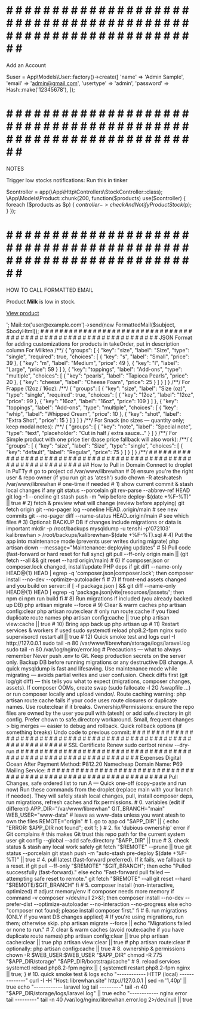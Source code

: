 
# # # # # # # # # # # # # # # # # # # # # # # # # # # # # # # # # # # # # # # # # # # # # # # # # # # # # # # # # # # # # # # # 
Add an Account

$user = App\Models\User::factory()->create([
    'name' => 'Admin Sample',
    'email' => 'admin@gmail.com',
    'usertype' => 'admin',
    'password' => Hash::make('12345678'),
]);

# # # # # # # # # # # # # # # # # # # # # # # # # # # # # # # # # # # # # # # # # # # # # # # # # # # # # # # # # # # # # # # # 
NOTES

Trigger low stocks notifications:
Run this in tinker

$controller = app(\App\Http\Controllers\StockController::class);
\App\Models\Product::chunk(200, function($products) use($controller) {
    foreach ($products as $p) {
        $controller->checkAndNotifyProductStock($p);
    }
});

# # # # # # # # # # # # # # # # # # # # # # # # # # # # # # # # # # # # # # # # # # # # # # # # # # # # # # # # # # # # # # # # 
HOW TO CALL FORMATTED EMAIL 

<?php
use App\Mail\FormattedMail;
use Illuminate\Support\Facades\Mail;

$subject = 'Inventory alert';
$bodyHtml = '<p>Product <strong>Milk</strong> is low in stock.</p><p><a class="btn" href="https://example.com">View product</a></p>';
Mail::to('user@example.com')->send(new FormattedMail($subject, $bodyHtml));



# # # # # # # # # # # # # # # # # # # # # # # # # # # # # # # # # # # # # # # # # # # # # # # # # # # # # # # # # # # # # # # # 
JSON Format for adding customizations for products in takeOrder, put in description column

For Milktea
/**/
{
  "groups": [
    {
      "key": "size",
      "label": "Size",
      "type": "single",
      "required": true,
      "choices": [
        { "key": "s", "label": "Small", "price": 39 },
        { "key": "m", "label": "Medium", "price": 49 },
        { "key": "l", "label": "Large", "price": 59 }
      ]
    },
    {
      "key": "toppings",
      "label": "Add-ons",
      "type": "multiple",
      "choices": [
        { "key": "pearls", "label": "Tapioca Pearls", "price": 20 },
        { "key": "cheese", "label": "Cheese Foam", "price": 25 }
      ]
    }
  ]
}
/**/

For Frappe (12oz / 16oz):
/**/
{
  "groups": [
    {
      "key": "size",
      "label": "Size (oz)",
      "type": "single",
      "required": true,
      "choices": [
        { "key": "12oz", "label": "12oz", "price": 99 },
        { "key": "16oz", "label": "16oz", "price": 109 }
      ]
    },
    {
      "key": "toppings",
      "label": "Add-ons",
      "type": "multiple",
      "choices": [
        { "key": "whip", "label": "Whipped Cream", "price": 10 },
        { "key": "shot", "label": "Extra Shot", "price": 15 }
      ]
    }
  ]
}
/**/

For Snack (no sizes — quantity only; keep modal notes):
/**/
{
  "groups": [
    {
      "key": "note",
      "label": "Special note",
      "type": "text",
      "placeholder": "Cut in half / extra sauce..."
    }
  ]
}
/**/

For Simple product with one price tier (base price fallback will also work):
/**/
{
  "groups": [
    {
      "key": "size",
      "label": "Size",
      "type": "single",
      "choices": [
        { "key": "default", "label": "Regular", "price": 75 }
      ]
    }
  ]
}
/**/


# # # # # # # # # # # # # # # # # # # # # # # # # # # # # # # # # # # # # # # # # # # # # # # # # # # # # # # # # # # # # # # # 
## How to Pull in Domain

Connect to droplet in PuTTy

# go to project
cd /var/www/librewhan

# 0) ensure you're the right user & repo owner (if you run git as 'atesh')
sudo chown -R atesh:atesh /var/www/librewhan   # one-time if needed

# 1) show current commit & stash local changes if any
git status --porcelain
git rev-parse --abbrev-ref HEAD
git log -1 --oneline
git stash push -m "wip before deploy-$(date +%F-%T)" || true

# 2) fetch & preview what will change (review before applying)
git fetch origin
git --no-pager log --oneline HEAD..origin/main   # see new commits
git --no-pager diff --name-status HEAD..origin/main   # see which files

# 3) Optional: BACKUP DB if changes include migrations or data is important
mkdir -p /root/backups
mysqldump -u tenshi -p'072103' kalibrewhan > /root/backups/kalibrewhan-$(date +%F-%T).sql

# 4) Put the app into maintenance mode (prevents user writes during migrate)
php artisan down --message="Maintenance: deploying updates"

# 5) Pull code (fast-forward or hard reset for full sync)
git pull --ff-only origin main || (git fetch --all && git reset --hard origin/main)

# 6) If composer.json or composer.lock changed, install/update PHP deps
if git diff --name-only HEAD@{1} HEAD | egrep -q 'composer.json|composer.lock'; then
  composer install --no-dev --optimize-autoloader
fi

# 7) If front-end assets changed and you build on server:
if [ -f package.json ] && git diff --name-only HEAD@{1} HEAD | egrep -q 'package.json|vite|resources/|assets/'; then
  npm ci
  npm run build
fi

# 8) Run migrations if included (you already backed up DB)
php artisan migrate --force

# 9) Clear & warm caches
php artisan config:clear
php artisan route:clear   # only run route:cache if you fixed duplicate route names
php artisan config:cache || true
php artisan view:cache || true

# 10) Bring app back up
php artisan up

# 11) Restart services & workers if used
sudo systemctl reload php8.2-fpm nginx
sudo supervisorctl restart all || true

# 12) Quick smoke test and logs
curl -I http://127.0.0.1
sudo tail -n 80 /var/www/librewhan/storage/logs/laravel.log
sudo tail -n 80 /var/log/nginx/error.log

# Precautions — what to always remember

Never push .env to Git. Keep production secrets on the server only.

Backup DB before running migrations or any destructive DB change. A quick mysqldump is fast and lifesaving.

Use maintenance mode while migrating — avoids partial writes and user confusion.

Check diffs first (git log/git diff) — this tells you what to expect (migrations, composer changes, assets).

If composer OOMs, create swap (sudo fallocate -l 2G /swapfile ...) or run composer locally and upload vendor/.

Route caching warning: php artisan route:cache fails if your code uses route closures or duplicate names. Use route:clear if it breaks.

Ownership/Permissions: ensure the repo files are owned by the user you pull with (atesh) or add safe.directory in git config. Prefer chown to safe.directory workaround.

Small, frequent changes > big merges — easier to debug and rollback.

Quick rollback options (if something breaks)

Undo code to previous commit:


# # # # # # # # # # # # # # # # # # # # # # # # # # # # # # # # # # # # # # # # # # # # # # # # # # # # # # # # # # # # # # # # 
# SSL Certificate

Renew
sudo certbot renew --dry-run


# # # # # # # # # # # # # # # # # # # # # # # # # # # # # # # # # # # # # # # # # # # # # # # # # # # # # # # # # # # # # # # # 
# Expenses

Digital Ocean
After Payment Method: ₱812.20
Namecheap Domain Name: ₱69
Mailing Service: 


# # # # # # # # # # # # # # # # # # # # # # # # # # # # # # # # # # # # # # # # # # # # # # # # # # # # # # # # # # # # # # # # 
# Pull Changes, safe ordered list to run

A — Quick one-off (copy–paste and run now)

Run these commands from the droplet (replace main with your branch if needed). They will safely stash local changes, pull, install composer deps, run migrations, refresh caches and fix permissions.

# 0. variables (edit if different)
APP_DIR="/var/www/librewhan"
GIT_BRANCH="main"
WEB_USER="www-data"   # leave as www-data unless you want atesh to own the files
REMOTE="origin"

# 1. go to app
cd "$APP_DIR" || { echo "ERROR: $APP_DIR not found"; exit 1; }

# 2. fix 'dubious ownership' error if Git complains
#    this makes Git trust this repo path for the current system user
git config --global --add safe.directory "$APP_DIR" || true

# 3. check status & stash any local work safely
git fetch "$REMOTE" --prune || true
git status --porcelain
git stash push -m "auto-stash pre-deploy $(date +%F-%T)" || true

# 4. pull latest (fast-forward preferred). If it fails, we fallback to a reset.
if git pull --ff-only "$REMOTE" "$GIT_BRANCH"; then
  echo "Pulled successfully (fast-forward)."
else
  echo "Fast-forward pull failed — attempting safe reset to remote."
  git fetch "$REMOTE" --all
  git reset --hard "$REMOTE/$GIT_BRANCH"
fi

# 5. composer install (non-interactive, optimized)
#    adjust memory/env if composer needs more memory
if command -v composer >/dev/null 2>&1; then
  composer install --no-dev --prefer-dist --optimize-autoloader --no-interaction --no-progress
else
  echo "composer not found; please install composer first."
fi

# 6. run migrations (ONLY if you want DB changes applied)
#    If you're using migrations, run them; otherwise skip.
php artisan migrate --force || echo "Migrations failed or none to run."

# 7. clear & warm caches (avoid route:cache if you have duplicate route names)
php artisan config:clear || true
php artisan cache:clear || true
php artisan view:clear || true
# php artisan route:clear
# optionally: php artisan config:cache || true

# 8. ownership & permissions
chown -R $WEB_USER:$WEB_USER "$APP_DIR"
chmod -R 775 "$APP_DIR/storage" "$APP_DIR/bootstrap/cache"

# 9. reload services
systemctl reload php8.2-fpm nginx || { systemctl restart php8.2-fpm nginx || true; }

# 10. quick smoke test & logs
echo "------------ HTTP (local) --------------"
curl -I -H "Host: librewhan.site" http://127.0.0.1 | sed -n '1,40p' || true
echo "------------ laravel log tail ---------"
tail -n 40 "$APP_DIR/storage/logs/laravel.log" || true
echo "------------ nginx error tail ---------"
tail -n 40 /var/log/nginx/librewhan.error.log 2>/dev/null || true
